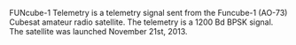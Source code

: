 FUNcube-1 Telemetry is a telemetry signal sent from the Funcube-1 (AO-73) Cubesat amateur radio satellite. The telemetry is a 1200 Bd BPSK signal. The satellite was launched November 21st, 2013.